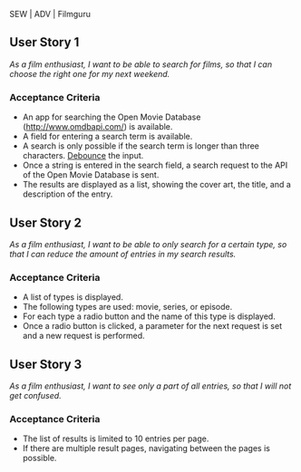 SEW | ADV | Filmguru

## User Story 1
*As a film enthusiast, I want to be able to search for films, so that I can choose the right one for my next weekend.*

### Acceptance Criteria
- An app for searching the Open Movie Database (http://www.omdbapi.com/) is available.
- A field for entering a search term is available.
- A search is only possible if the search term is longer than three characters. [Debounce](https://stackoverflow.com/a/53486112) the input.
- Once a string is entered in the search field, a search request to the API of the Open Movie Database is sent.
- The results are displayed as a list, showing the cover art, the title, and a description of the entry.


## User Story 2
*As a film enthusiast, I want to be able to only search for a certain type, so that I can reduce the amount of entries in my search results.*

### Acceptance Criteria
- A list of types is displayed.
- The following types are used: movie, series, or episode.
- For each type a radio button and the name of this type is displayed.
- Once a radio button is clicked, a parameter for the next request is set and a new request is performed.


## User Story 3
*As a film enthusiast, I want to see only a part of all entries, so that I will not get confused.*

### Acceptance Criteria
- The list of results is limited to 10 entries per page.
- If there are multiple result pages, navigating between the pages is possible.

